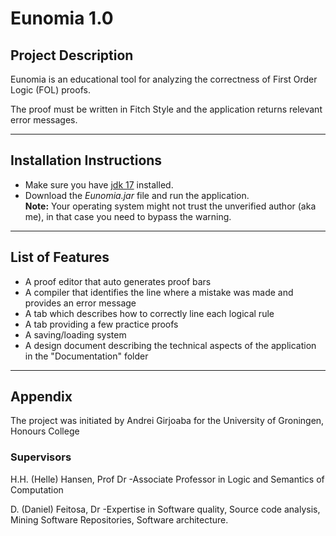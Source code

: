 # Eunomia 1.0

## Project Description
Eunomia is an educational tool for analyzing the correctness of First Order Logic (FOL) proofs. 

The proof must be written in Fitch Style and the application returns relevant error messages.

---

## Installation Instructions
- Make sure you have [jdk 17](https://www.oracle.com/java/technologies/javase/jdk17-archive-downloads.html) installed.
- Download the _Eunomia.jar_ file and run the application. <br> **Note:** Your operating system might not trust the unverified author (aka me), in that case you need to bypass the warning.

---

## List of Features

- A proof editor that auto generates proof bars
- A compiler that identifies the line where a mistake was made and provides an error message
- A tab which describes how to correctly line each logical rule
- A tab providing a few practice proofs
- A saving/loading system
- A design document describing the technical aspects of the application in the "Documentation" folder

---

## Appendix

The project was initiated by Andrei Girjoaba for the University of Groningen, Honours College 

### Supervisors

H.H. (Helle) Hansen, Prof Dr -Associate Professor in Logic and Semantics of Computation 

D. (Daniel) Feitosa, Dr -Expertise in Software quality, Source code analysis, Mining Software Repositories, Software architecture.
